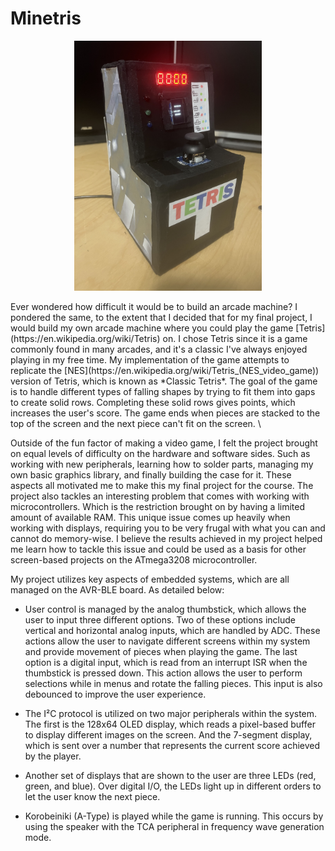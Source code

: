 # Minetris
<p align="center">
  <img src="images/Box.jpg" alt="arcade box" height="400"/>
</p>
Ever wondered how difficult it would be to build an arcade machine? I pondered the same, to the extent that I decided that for my final project, I would build my own arcade machine where you could play the game [Tetris](https://en.wikipedia.org/wiki/Tetris) on. I chose Tetris since it is a game commonly found in many arcades, and it's a classic I've always enjoyed playing in my free time. My implementation of the game attempts to replicate the [NES](https://en.wikipedia.org/wiki/Tetris_(NES_video_game)) version of Tetris, which is known as *Classic Tetris*. The goal of the game is to handle different types of falling shapes by trying to fit them into gaps to create solid rows. Completing these solid rows gives points, which increases the user's score. The game ends when pieces are stacked to the top of the screen and the next piece can't fit on the screen. \

Outside of the fun factor of making a video game, I felt the project brought on equal levels of difficulty on the hardware and software sides. Such as working with new peripherals, learning how to solder parts, managing my own basic graphics library, and finally building the case for it. These aspects all motivated me to make this my final project for the course. The project also tackles an interesting problem that comes with working with microcontrollers. Which is the restriction brought on by having a limited amount of available RAM. This unique issue comes up heavily when working with displays, requiring you to be very frugal with what you can and cannot do memory-wise. I believe the results achieved in my project helped me learn how to tackle this issue and could be used as a basis for other screen-based projects on the ATmega3208 microcontroller.

My project utilizes key aspects of embedded systems, which are all managed on the AVR-BLE board. As detailed below:

- User control is managed by the analog thumbstick, which allows the user to input three different options. Two of these options include vertical and horizontal analog inputs, which are handled by ADC. These actions allow the user to navigate different screens within my system and provide movement of pieces when playing the game. The last option is a digital input, which is read from an interrupt ISR when the thumbstick is pressed down. This action allows the user to perform selections while in menus and rotate the falling pieces. This input is also debounced to improve the user experience.

- The I²C protocol is utilized on two major peripherals within the system. The first is the 128x64 OLED display, which reads a pixel-based buffer to display different images on the screen. And the 7-segment display, which is sent over a number that represents the current score achieved by the player.

- Another set of displays that are shown to the user are three LEDs (red, green, and blue). Over digital I/O, the LEDs light up in different orders to let the user know the next piece.

- Korobeiniki (A-Type) is played while the game is running. This occurs by using the speaker with the TCA peripheral in frequency wave generation mode.
